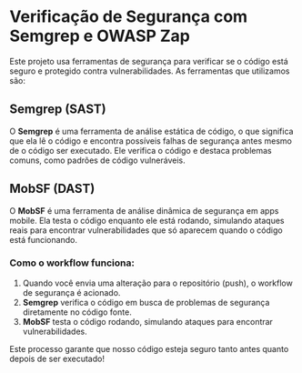 # Verificação de Segurança com Semgrep e OWASP Zap

Este projeto usa ferramentas de segurança para verificar se o código está seguro e protegido contra vulnerabilidades. As ferramentas que utilizamos são:

## Semgrep (SAST)
O **Semgrep** é uma ferramenta de análise estática de código, o que significa que ela lê o código e encontra possíveis falhas de segurança antes mesmo de o código ser executado. Ele verifica o código e destaca problemas comuns, como padrões de código vulneráveis.

## MobSF (DAST)
O **MobSF** é uma ferramenta de análise dinâmica de segurança em apps mobile. Ela testa o código enquanto ele está rodando, simulando ataques reais para encontrar vulnerabilidades que só aparecem quando o código está funcionando.

### Como o workflow funciona:

1. Quando você envia uma alteração para o repositório (push), o workflow de segurança é acionado.
2. **Semgrep** verifica o código em busca de problemas de segurança diretamente no código fonte.
3. **MobSF** testa o código rodando, simulando ataques para encontrar vulnerabilidades.

Este processo garante que nosso código esteja seguro tanto antes quanto depois de ser executado!

